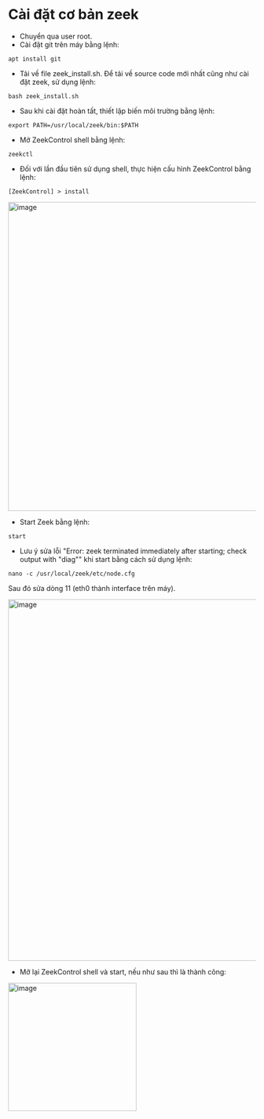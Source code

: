 # Cài đặt cơ bản zeek
- Chuyển qua user root.
- Cài đặt git trên máy bằng lệnh:
```
apt install git
```
- Tải về file zeek_install.sh. Để tải về source code mới nhất cũng như cài đặt zeek, sử dụng lệnh:
```
bash zeek_install.sh
```
- Sau khi cài đặt hoàn tất, thiết lập biến môi trường bằng lệnh:
```
export PATH=/usr/local/zeek/bin:$PATH
```
- Mở ZeekControl shell bằng lệnh:
```
zeekctl
```
- Đối với lần đầu tiên sử dụng shell, thực hiện cấu hình ZeekControl bằng lệnh:
```
[ZeekControl] > install
```
<img width="629" alt="image" src="https://user-images.githubusercontent.com/41882267/91044186-10f45e80-e63f-11ea-992c-091bd132d868.png">

- Start Zeek bằng lệnh:
```
start
```

- Lưu ý sửa lỗi "Error: zeek terminated immediately after starting; check output with "diag"" khi start bằng cách sử dụng lệnh:
```
nano -c /usr/local/zeek/etc/node.cfg
```
Sau đó sửa dòng 11 (eth0 thành interface trên máy).

<img width="736" alt="image" src="https://user-images.githubusercontent.com/41882267/91049020-bbbc4b00-e646-11ea-91ee-b3c335c33d01.png">

- Mở lại ZeekControl shell và start, nếu như sau thì là thành công:

<img width="261" alt="image" src="https://user-images.githubusercontent.com/41882267/91048635-20c37100-e646-11ea-89d8-9988f6f9ca29.png">

